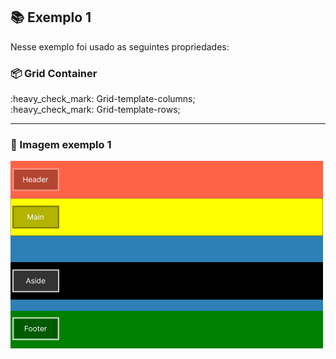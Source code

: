 ## :books: Exemplo 1

<p>Nesse exemplo foi usado as seguintes propriedades:</p>

### :package: Grid Container
<p>    
    :heavy_check_mark: Grid-template-columns;<br>
    :heavy_check_mark: Grid-template-rows;<br>          
</p>

---

### :art: Imagem exemplo 1

<img alt="container" src="./../img/img-01-aula-1-ex.png">
